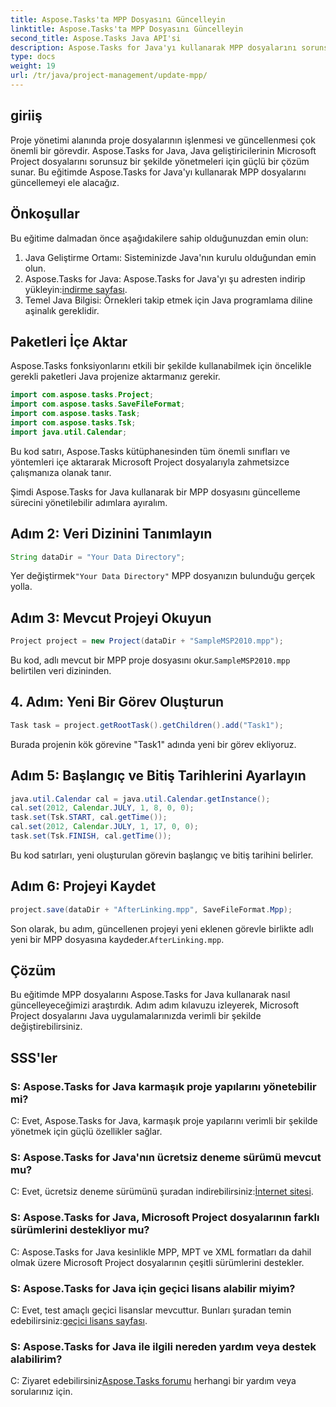 ```yaml
---
title: Aspose.Tasks'ta MPP Dosyasını Güncelleyin
linktitle: Aspose.Tasks'ta MPP Dosyasını Güncelleyin
second_title: Aspose.Tasks Java API'si
description: Aspose.Tasks for Java'yı kullanarak MPP dosyalarını sorunsuz bir şekilde nasıl güncelleyeceğinizi öğrenin. Verimli proje dosyası manipülasyonu için adım adım kılavuzumuzu izleyin.
type: docs
weight: 19
url: /tr/java/project-management/update-mpp/
---
```

## giriiş
Proje yönetimi alanında proje dosyalarının işlenmesi ve güncellenmesi çok önemli bir görevdir. Aspose.Tasks for Java, Java geliştiricilerinin Microsoft Project dosyalarını sorunsuz bir şekilde yönetmeleri için güçlü bir çözüm sunar. Bu eğitimde Aspose.Tasks for Java'yı kullanarak MPP dosyalarını güncellemeyi ele alacağız.
## Önkoşullar
Bu eğitime dalmadan önce aşağıdakilere sahip olduğunuzdan emin olun:
1. Java Geliştirme Ortamı: Sisteminizde Java'nın kurulu olduğundan emin olun.
2.  Aspose.Tasks for Java: Aspose.Tasks for Java'yı şu adresten indirip yükleyin:[indirme sayfası](https://releases.aspose.com/tasks/java/).
3. Temel Java Bilgisi: Örnekleri takip etmek için Java programlama diline aşinalık gereklidir.

## Paketleri İçe Aktar
Aspose.Tasks fonksiyonlarını etkili bir şekilde kullanabilmek için öncelikle gerekli paketleri Java projenize aktarmanız gerekir.

```java
import com.aspose.tasks.Project;
import com.aspose.tasks.SaveFileFormat;
import com.aspose.tasks.Task;
import com.aspose.tasks.Tsk;
import java.util.Calendar;
```
Bu kod satırı, Aspose.Tasks kütüphanesinden tüm önemli sınıfları ve yöntemleri içe aktararak Microsoft Project dosyalarıyla zahmetsizce çalışmanıza olanak tanır.

Şimdi Aspose.Tasks for Java kullanarak bir MPP dosyasını güncelleme sürecini yönetilebilir adımlara ayıralım.
## Adım 2: Veri Dizinini Tanımlayın
```java
String dataDir = "Your Data Directory";
```
 Yer değiştirmek`"Your Data Directory"` MPP dosyanızın bulunduğu gerçek yolla.
## Adım 3: Mevcut Projeyi Okuyun
```java
Project project = new Project(dataDir + "SampleMSP2010.mpp");
```
 Bu kod, adlı mevcut bir MPP proje dosyasını okur.`SampleMSP2010.mpp` belirtilen veri dizininden.
## 4. Adım: Yeni Bir Görev Oluşturun
```java
Task task = project.getRootTask().getChildren().add("Task1");
```
Burada projenin kök görevine "Task1" adında yeni bir görev ekliyoruz.
## Adım 5: Başlangıç ve Bitiş Tarihlerini Ayarlayın
```java
java.util.Calendar cal = java.util.Calendar.getInstance();
cal.set(2012, Calendar.JULY, 1, 8, 0, 0);
task.set(Tsk.START, cal.getTime());
cal.set(2012, Calendar.JULY, 1, 17, 0, 0);
task.set(Tsk.FINISH, cal.getTime());
```
Bu kod satırları, yeni oluşturulan görevin başlangıç ve bitiş tarihini belirler.
## Adım 6: Projeyi Kaydet
```java
project.save(dataDir + "AfterLinking.mpp", SaveFileFormat.Mpp);
```
 Son olarak, bu adım, güncellenen projeyi yeni eklenen görevle birlikte adlı yeni bir MPP dosyasına kaydeder.`AfterLinking.mpp`.

## Çözüm
Bu eğitimde MPP dosyalarını Aspose.Tasks for Java kullanarak nasıl güncelleyeceğimizi araştırdık. Adım adım kılavuzu izleyerek, Microsoft Project dosyalarını Java uygulamalarınızda verimli bir şekilde değiştirebilirsiniz.
## SSS'ler
### S: Aspose.Tasks for Java karmaşık proje yapılarını yönetebilir mi?
C: Evet, Aspose.Tasks for Java, karmaşık proje yapılarını verimli bir şekilde yönetmek için güçlü özellikler sağlar.
### S: Aspose.Tasks for Java'nın ücretsiz deneme sürümü mevcut mu?
 C: Evet, ücretsiz deneme sürümünü şuradan indirebilirsiniz:[İnternet sitesi](https://releases.aspose.com/).
### S: Aspose.Tasks for Java, Microsoft Project dosyalarının farklı sürümlerini destekliyor mu?
C: Aspose.Tasks for Java kesinlikle MPP, MPT ve XML formatları da dahil olmak üzere Microsoft Project dosyalarının çeşitli sürümlerini destekler.
### S: Aspose.Tasks for Java için geçici lisans alabilir miyim?
 C: Evet, test amaçlı geçici lisanslar mevcuttur. Bunları şuradan temin edebilirsiniz:[geçici lisans sayfası](https://purchase.aspose.com/temporary-license/).
### S: Aspose.Tasks for Java ile ilgili nereden yardım veya destek alabilirim?
 C: Ziyaret edebilirsiniz[Aspose.Tasks forumu](https://forum.aspose.com/c/tasks/15) herhangi bir yardım veya sorularınız için.